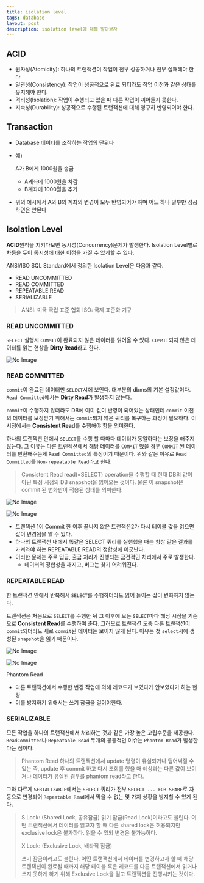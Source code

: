 ```yaml
---
title: isolation level
tags: database
layout: post
description: isolation level에 대해 알아보자
---
```


## ACID

- 원자성(Atomicity): 하나의 트랜잭션이 작업이 전부 성공하거나 전부 실패해야 한다
- 일관성(Consistency): 작업이 성공적으로 완료 되더라도 작업 이전과 같은 상태를 유지해야 한다.
- 격리성(Isolation): 작업이 수행되고 있을 때 다른 작업이 끼어들지 못한다.
- 지속성(Durability): 성공적으로 수행된 트랜잭션에 대해 영구히 반영되어야 한다.

## Transaction

- Database 데이터를 조작하는 작업의 단위다

- 예)

  A가 B에게 1000원을 송금

  - A계좌에 1000원을 차감
  - B계좌에 1000월을 추가

- 위의 예시에서 A와 B의 계좌의 변경이 모두 반영되어야 하며 어느 하나 일부만 성공하면은 안된다

## Isolation Level

**ACID**원칙을 지키다보면 동시성(Concurrency)문제가 발생한다. Isolation Level별로 차등을 두어 동시성에 대한 이점을 가질 수 있게할 수 있다.

ANSI/ISO SQL Standard에서 정의한 Isolation Level은 다음과 같다.

- READ UNCOMMITTED
- READ COMMITTED
- REPEATABLE READ
- SERIALIZABLE

> ANSI: 미국 국립 표준 협회
> ISO: 국제 표준화 기구

### READ UNCOMMITTED

`SELECT` 실행시 `COMMIT`이 완료되지 않은 데이터를 읽어올 수 있다. `COMMIT`되지 않은 데이터를 읽는 현상을 **Dirty Read**라고 한다.

![No Image](https://nesoy.github.io/assets/posts/img/2019-05-08-21-09-02.png)

### READ COMMITTED

`commit`이 완료된 데이터만 `SELECT`시에 보인다. 대부분의 dbms의 기본 설정값이다. `Read Committed`에서는 **Dirty Read**가 발생하지 않는다.

`commit`이 수행하지 않더라도 DB에 이미 값이 반영이 되어있는 상태인데 `commit` 이전의 데이터를 보장받기 위해서는 `commit`되지 않은 쿼리를 복구하는 과정이 필요하다. 이 시점에서는 **Consistent Read**를 수행해야 함을 의미한다.

하나의 트랜잭션 안에서 `SELECT`를 수행 할 때마다 데이터가 동일하다는 보장을 해주지 않는다. 그 이유는 다른 트랜젝션에서 해당 데이터를 `COMMIT` 했을 경우 `COMMIT` 된 데이터를 반환해주는게 `Read Committed`의 특징이기 때문이다. 위와 같은 이유로 `Read Committed`를 `Non-repeatable Read`라고 한다.

> Consistent Read
> read(=SELECT) operation을 수행할 때 현재 DB의 값이 아닌 특정 시점의 DB snapshot을 읽어오는 것이다. 물론 이 snapshot은 commit 된 변화만이 적용된 상태를 의미한다.

![No Image](https://nesoy.github.io/assets/posts/img/2019-05-08-21-18-08.png)

![No Image](https://nesoy.github.io/assets/posts/img/2019-05-08-21-25-41.png)

- 트랜잭션 1이 Commit 한 이후 끝나지 않은 트랜잭션2가 다시 테이블 값을 읽으면 값이 변경됨을 알 수 있다.
- 하나의 트랜잭션 내에서 똑같은 SELECT 쿼리를 실행했을 때는 항상 같은 결과를 가져와야 하는 REPEATABLE READ의 정합성에 어긋난다.
- 이러한 문제는 주로 입금, 출금 처리가 진행되는 금전적인 처리에서 주로 발생한다.
  - 데이터의 정합성을 깨지고, 버그는 찾기 어려워진다.

### REPEATABLE READ

한 트랜잭션 안에서 반복해서 `SELECT`를 수행하더라도 읽어 들이는 값이 변화하지 않는다.

트랜잭션은 처음으로 `SELECT`를 수행한 뒤 그 이후에 모든 `SELECT`마다 해당 시점을 기준으로 **Consistent Read**를 수행하여 준다. 그러므로 트랜잭션 도중 다른 트랜잭션이 `commit`되더라도 새로 `commit`된 데이터는 보이지 않게 된다. 이유는 첫 `select`시에 생성된 `snapshot`을 읽기 때문이다.

![No Image](https://nesoy.github.io/assets/posts/img/2019-05-08-21-52-08.png)

![No Image](https://nesoy.github.io/assets/posts/img/2019-05-08-22-14-18.png)

Phantom Read

- 다른 트랜잭션에서 수행한 변경 작업에 의해 레코드가 보였다가 안보였다가 하는 현상
- 이를 방지하기 위해서는 쓰기 잠금을 걸어야한다.

### SERIALIZABLE

모든 작업을 하나의 트랜잭션에서 처리하는 것과 같은 가장 높은 고립수준을 제공한다. `ReadCommitted`나 `Repeatable Read` 두개의 공통적인 이슈는 `Phantom Read`가 발생한다는 점이다.

> Phantom Read
> 하나의 트랜잭션에서 update 명령이 유실되거나 덮어써질 수 있는 즉, update 후 commit 하고 다시 조회를 했을 때 예상과는 다른 값이 보이거나 데이터가 유실된 경우를 phantom read라고 한다.

그와 다르게 `SERIALIZABLE`에서는 `SELECT` 쿼리가 전부 `SELECT ... FOR SHARE`로 자동으로 변경되어 `Repeatable Read`에서 막을 수 없는 몇 가지 상황을 방지할 수 있게 된다.

> S Lock: (Shared Lock, 공유잠금)
> 읽기 잠금(Read Lock)이라고도 불린다. 어떤 트랜잭션에서 데이터를 읽고자 할 때 다른 shared lock은 허용되지만 exclusive lock은 불가하다. 읽을 수 있되 변경은 불가능하다.
>
> X Lock: (Exclusive Lock, 배타적 잠금)
>
> 쓰기 잠금이라고도 불린다. 어떤 트랜잭션에서 데이터를 변경하고자 할 때 해당 트랜잭션이 완료될 때까지 해당 테이블 혹은 레코드를 다른 트랜잭션에서 읽거나 쓰지 못하게 하기 위해 Exclusive Lock을 걸고 트랜잭션을 진행시키는 것이다.

